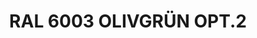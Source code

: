 ---
layout: product
title: "RAL 6003 OLIVGRÜN OPT.2"
price: "300" 
desc: "Akrilna boja 17mL"
img_path: "/assets/img/A.MIG-0002.jpg"
brand: "AMMO"
available: false
special_offer: false
new: false
soon: false
cat: "020000"
subcat: "020100"
subsubcat: "020101"
sifra: "A.MIG-0002"
popular: false
---